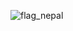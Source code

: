 ![flag_nepal](https://user-images.githubusercontent.com/86648752/184343281-d62b6479-0beb-4a3d-831a-782131bf6819.png)
